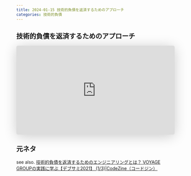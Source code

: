 ```yaml
---
title: 2024-01-15 技術的負債を返済するためのアプローチ
categories: 技術的負債
---
```


## 技術的負債を返済するためのアプローチ

<iframe class="speakerdeck-iframe" frameborder="0" src="https://speakerdeck.com/player/ed4e4ab3736d4c5b839d3b7c416f968f?slide=13" title="負債と言わないことが負債と向き合うこと" allowfullscreen="true" style="border: 0px; background: padding-box padding-box rgba(0, 0, 0, 0.1); margin: 0px; padding: 0px; border-radius: 6px; box-shadow: rgba(0, 0, 0, 0.2) 0px 5px 40px; width: 100%; height: auto; aspect-ratio: 560 / 315;" data-ratio="1.7777777777777777"></iframe>

## 元ネタ

<script defer class="speakerdeck-embed" data-slide="5" data-id="bc2ead9e7c6c4b44b6e41a98e7625ff2" data-ratio="1.7777777777777777" src="//speakerdeck.com/assets/embed.js"></script>

see also. [技術的負債を返済するためのエンジニアリングとは？ VOYAGE GROUPの実践に学ぶ【デブサミ2021】 (1/3)\|CodeZine（コードジン）](https://codezine.jp/article/detail/14062)
